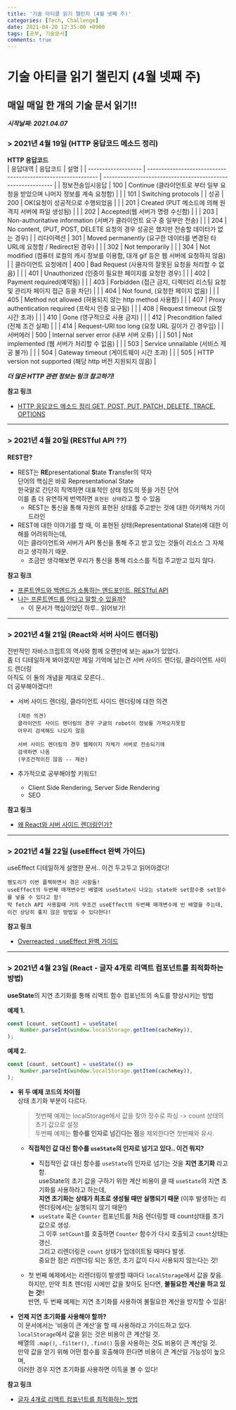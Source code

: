 ```yaml
---
title: '기술 아티클 읽기 챌린지 (4월 넷째 주)'
categories: [Tech, Challenge]
date: 2021-04-20 12:35:00 +0900
tags: [공부, 기술문서]
comments: true
---
```


# 기술 아티클 읽기 챌린지 (4월 넷째 주)

## 매일 매일 한 개의 기술 문서 읽기!!

**_시작날짜: 2021.04.07_**

### **> 2021년 4월 19일** (HTTP 응답코드 메소드 정리)

**HTTP 응답코드**  
| 응답대역 | 응답코드 | 설명 |
| ------------------- | ------------------------------------------------------------ | ------------------------------------------------------------ |
| 정보전송임시응답 | 100 | Continue (클라이언트로 부터 일부 요청을 받았으며 나머지 정보를 계속 요청함) |
| | 101 | Switching protocols |
| 성공 | 200 | OK(요청이 성공적으로 수행되었음 |
| | 201 | Created (PUT 메소드에 의해 원격지 서버에 파일 생성됨) |
| | 202 | Accepted(웹 서버가 명령 수신함) |
| | 203 | Non-authoritative information (서버가 클라이언트 요구 중 일부만 전송) |
| | 204 | No content, (PUT, POST, DELETE 요청의 경우 성공은 했지만 전송할 데이터가 없는 경우) |
| 리다이렉션 | 301 | Moved permanently (요구한 데이터를 변경된 타 URL에 요청함 / Redirect된 경우) |
| | 302 | Not temporarily |
| | 304 | Not modified (컴퓨터 로컬의 캐시 정보를 이용함, 대개 gif 등은 웹 서버에 요청하지 않음) |
| 클라이언트 요청에러 | 400 | Bad Request (사용자의 잘못된 요청을 처리할 수 없음) |
| | 401 | Unauthorized (인증이 필요한 페이지를 요청한 경우) |
| | 402 | Payment required(예약됨) |
| | 403 | Forbidden (접근 금지, 디렉터리 리스팅 요청 및 관리자 페이지 접근 등을 차단) |
| | 404 | Not found, (요청한 페이지 없음) |
| | 405 | Method not allowed (혀용되지 않는 http method 사용함) |
| | 407 | Proxy authentication required (프락시 인증 요구됨) |
| | 408 | Request timeout (요청 시간 초과) |
| | 410 | Gone (영구적으로 사용 금지) |
| | 412 | Precondition failed (전체 조건 실패) |
| | 414 | Request-URI too long (요청 URL 길이가 긴 경우임) |
| 서버에러 | 500 | Internal server error (내부 서버 오류) |
| | 501 | Not implemented (웹 서버가 처리할 수 없음) |
| | 503 | Service unnailable (서비스 제공 불가) |
| | 504 | Gateway timeout (게이트웨이 시간 초과) |
| | 505 | HTTP version not supported (해당 http 버전 지원되지 않음) |

**_더 많은 HTTP 관련 정보는 링크 참고하기!_**

**참고 링크**

-   [HTTP 응답코드 메소드 정리 GET, POST, PUT, PATCH, DELETE, TRACE, OPTIONS](https://javaplant.tistory.com/18)

---

### **> 2021년 4월 20일** (RESTful API ??)

**REST란?**

-   REST는 **RE**presentational **S**tate **T**ransfer의 약자  
     단어의 핵심은 바로 Representational State  
     한국말로 간단히 직역하면 대표적인 상태 정도의 뜻을 가진 단어  
     이를 좀 더 유연하게 번역하면 `표현된 상태`라고 할 수 있음
    -   REST는 통신을 통해 자원의 표현된 상태를 주고받는 것에 대한 아키텍처 가이드라인
-   REST에 대한 이야기를 할 때, 이 표현된 상태(Representational State)에 대한 이해를 어려워하는데,  
     이는 클라이언트와 서버가 API 통신을 통해 주고 받고 있는 것들이 리소스 그 자체라고 생각하기 때문.
    -   조금만 생각해보면 우리가 통신을 통해 리소스를 직접 주고받고 있지 않다.

**참고 링크**

-   [프론트엔드와 백엔드가 소통하는 엔드포인트, RESTful API](https://evan-moon.github.io/2020/04/07/about-restful-api/)
-   [나는 프론트엔드를 안다고 말할 수 있을까?](https://evan-moon.github.io/2020/03/02/what-is-knowing/)
    -   이 문서가 핵심이었던 하루.. 읽어보기!

---

### **> 2021년 4월 21일** (React와 서버 사이드 렌더링)

전반적인 자바스크립트의 역사와 함께 오랜만에 보는 ajax가 있었다.  
좀 더 디테일하게 봐야겠지만 제일 기억에 남는건 서버 사이드 렌더링, 클라이언트 사이드 렌더링  
아직도 이 둘의 개념을 제대로 모른다..  
더 공부해야겠다!!

-   서버 사이드 렌더링, 클라이언트 사이드 렌더링에 대한 의견

    ```
    (제쓴 의견)
    클라이언트 사이드 렌더링의 경우 구글의 robot이 정보를 가져오지못함
    아무리 검색해도 나오지 않음

    서버 사이드 렌더링의 경우 웹페이지 자체가 서버로 전송되기에
    검색하면 나옴
    (무조건적이진 않음 -- 제쓴)
    ```

-   추가적으로 공부해야할 키워드!
    -   Client Side Rendering, Server Side Rendering
    -   SEO

**참고 링크**

-   [왜 React와 서버 사이드 렌더링인가?](https://subicura.com/2016/06/20/server-side-rendering-with-react.html)

---

### **> 2021년 4월 22일** (useEffect 완벽 가이드)

useEffect 디테일하게 설명한 문서.. 이건 두고두고 읽어야겠다!

```
펭도리가 이번 플젝하면서 겪은 사항들!
useEffect의 두번째 매개변수인 배열에 useState시 나오는 state와 set함수중 set함수를 넣을 수 있다고 함!
막 fetch API 사용할때 거의 무조건 useEffect의 두번째 매개변수에 빈 배열을 주는데,
이건 상당히 좋지 않은 방법일 수 있다한다!
```

**참고 링크**

-   [Overreacted : useEffect 완벽 가이드](https://overreacted.io/ko/a-complete-guide-to-useeffect/)

---

### **> 2021년 4월 23일** (React - 글자 4개로 리액트 컴포넌트를 최적화하는 방법)

**useState**의 지연 초기화를 통해 리액트 함수 컴포넌트의 속도를 향상시키는 방법

**예제 1.**

```jsx
const [count, setCount] = useState(
    Number.parseInt(window.localStorage.getItem(cacheKey)),
);
```

**예제 2.**

```jsx
const [count, setCount] = useState(() =>
    Number.parseInt(window.localStorage.getItem(cacheKey)),
);
```

-   **위 두 예제 코드의 차이점**  
     상태 초기화 부분이 다르다.

    > 첫번째 예제는 localStorage에서 값을 찾아 정수로 파싱 -> count 상태의 초기 값으로 설정  
    > 두번째 예제는 **함수를 인자로 넘긴다는 점**을 제외한다면 첫번째와 유사.

    -   **직접적인 값 대신 함수를 `useState`의 인자로 넘기고 있다.. 이건 뭐지?**

        -   직접적인 값 대신 함수를 `useState`의 인자로 넘기는 것을 **지연 초기화** 라고 함.  
            useState의 초기 값을 구하기 위한 계산 비용이 클 때 `useState`의 지연 초기화를 사용하라고 하는데,  
            **지연 초기화는 상태가 최초로 생성될 때만 실행되기 때문** (이후 발생하는 리렌더링에서는 실행되지 않기 때문!)
        -   `useState` 훅은 `Counter` 컴포넌트를 처음 렌더링할 때 count상태를 초기 값으로 생성.  
            그 이후 `setCount`를 호출하면 `Counter` 함수가 다시 호출되고 `count`상태는 갱신.  
            그리고 리렌더링은 `count` 상태가 업데이트될 때마다 발생.  
            중요한 점은 리렌더링 되는 동안, 초기 값이 다시 사용되지 않는다는 것!

    -   첫 번째 예제에서는 리렌더링이 발생할 때마다 `localStorage`에서 값을 찾음.  
         하지만, 만약 최초 렌더링 시에만 값을 찾아도 된다면, **불필요한 계산을 하고 있는 것**!!  
         반면, 두 번째 예제는 지연 초기화를 사용하여 불필요한 계산을 방지할 수 있음!

-   **언제 지연 초기화를 사용해야 할까?**  
    이 문서에서는 '비용이 큰 계산'을 할 때 사용하라고 가이드하고 있다.  
    `localStorage`에서 값을 읽는 것은 비용이 큰 계산일 것.  
    배열의 `.map()`, `.filter()`, `.find()` 등을 사용하는 것도 비용이 큰 계산일 것.  
    만약 값을 얻기 위해 어떤 함수를 호출해야 한다면 비용이 큰 계산일 가능성이 높으며,  
    이러한 경우 지연 초기화를 사용하면 이득을 볼 수 있다!

**참고 링크**

-   [글자 4개로 리액트 컴포넌트를 최적화하는 방법](https://ui.toast.com/weekly-pick/ko_20201022)

